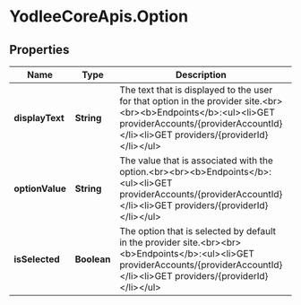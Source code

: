 # YodleeCoreApis.Option

## Properties
Name | Type | Description | Notes
------------ | ------------- | ------------- | -------------
**displayText** | **String** | The text that is displayed to the user for that option in the provider site.&lt;br&gt;&lt;br&gt;&lt;b&gt;Endpoints&lt;/b&gt;:&lt;ul&gt;&lt;li&gt;GET providerAccounts/{providerAccountId}&lt;/li&gt;&lt;li&gt;GET providers/{providerId}&lt;/li&gt;&lt;/ul&gt; | [optional] 
**optionValue** | **String** | The value that is associated with the option.&lt;br&gt;&lt;br&gt;&lt;b&gt;Endpoints&lt;/b&gt;:&lt;ul&gt;&lt;li&gt;GET providerAccounts/{providerAccountId}&lt;/li&gt;&lt;li&gt;GET providers/{providerId}&lt;/li&gt;&lt;/ul&gt; | [optional] 
**isSelected** | **Boolean** | The option that is selected by default in the provider site.&lt;br&gt;&lt;br&gt;&lt;b&gt;Endpoints&lt;/b&gt;:&lt;ul&gt;&lt;li&gt;GET providerAccounts/{providerAccountId}&lt;/li&gt;&lt;li&gt;GET providers/{providerId}&lt;/li&gt;&lt;/ul&gt; | [optional] 
